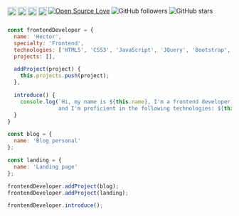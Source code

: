 [![Open Source Love](https://img.shields.io/badge/Open%20Source-%E2%9D%A4-red.svg)](https://es.wikipedia.org/wiki/C%C3%B3digo_abierto)
![GitHub followers](https://img.shields.io/github/followers/hectrhcc?label=Followers&style=social)
![GitHub stars](https://img.shields.io/github/stars/hectrhcc?label=Stars&style=social)
<a href="https://www.linkedin.com/in/hector-contreras-corvacho/" target="_blank">
  <img align="left" width="20px" src="https://simpleicons.vercel.app/linkedin/" />
</a>
<a href="https://www.frontendmentor.io/profile/hectrhcc" target="_blank">
  <img  align="left"  width="20px" src="https://simpleicons.vercel.app/frontendmentor/" />
</a>
<a href="https://www.hackerrank.com/profile/hectrhcc" target="_blank">
  <img  align="left"  width="20px" src="https://simpleicons.vercel.app/hackerrank/" />
</a>
<a href="https://codepen.io/hectrhcc/" target="_blank">
  <img  align="left"  width="20px" src="https://simpleicons.vercel.app/codepen/" />
</a>
```js

const frontendDeveloper = {
  name: 'Hector',
  specialty: 'Frontend',
  technologies: ['HTML5', 'CSS3', 'JavaScript', 'JQuery', 'Bootstrap', 'Saas', 'React'],
  projects: [],

  addProject(project) {
    this.projects.push(project);
  },

  introduce() {
    console.log(`Hi, my name is ${this.name}, I'm a frontend developer,\n
                and I'm proficient in the following technologies: ${this.technologies.join(', ')}.`); 
  }
}

const blog = {
  name: 'Blog personal'
};

const landing = {
  name: 'Landing page'  
};

frontendDeveloper.addProject(blog);
frontendDeveloper.addProject(landing);

frontendDeveloper.introduce();

```

